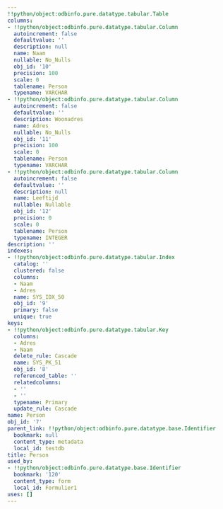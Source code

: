 ```yaml
---
!!python/object:odbinfo.pure.datatype.tabular.Table
columns:
- !!python/object:odbinfo.pure.datatype.tabular.Column
  autoincrement: false
  defaultvalue: ''
  description: null
  name: Naam
  nullable: No_Nulls
  obj_id: '10'
  precision: 100
  scale: 0
  tablename: Person
  typename: VARCHAR
- !!python/object:odbinfo.pure.datatype.tabular.Column
  autoincrement: false
  defaultvalue: ''
  description: Woonadres
  name: Adres
  nullable: No_Nulls
  obj_id: '11'
  precision: 100
  scale: 0
  tablename: Person
  typename: VARCHAR
- !!python/object:odbinfo.pure.datatype.tabular.Column
  autoincrement: false
  defaultvalue: ''
  description: null
  name: Leeftijd
  nullable: Nullable
  obj_id: '12'
  precision: 0
  scale: 0
  tablename: Person
  typename: INTEGER
description: ''
indexes:
- !!python/object:odbinfo.pure.datatype.tabular.Index
  catalog: ''
  clustered: false
  columns:
  - Naam
  - Adres
  name: SYS_IDX_50
  obj_id: '9'
  primary: false
  unique: true
keys:
- !!python/object:odbinfo.pure.datatype.tabular.Key
  columns:
  - Adres
  - Naam
  delete_rule: Cascade
  name: SYS_PK_51
  obj_id: '8'
  referenced_table: ''
  relatedcolumns:
  - ''
  - ''
  typename: Primary
  update_rule: Cascade
name: Person
obj_id: '7'
parent_link: !!python/object:odbinfo.pure.datatype.base.Identifier
  bookmark: null
  content_type: metadata
  local_id: testdb
title: Person
used_by:
- !!python/object:odbinfo.pure.datatype.base.Identifier
  bookmark: '120'
  content_type: form
  local_id: Formulier1
uses: []
---
```

